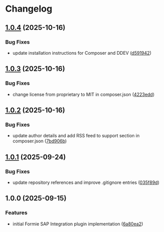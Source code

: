 # Changelog

## [1.0.4](https://github.com/LindemannRock/craft-formie-sap-integration/compare/v1.0.3...v1.0.4) (2025-10-16)


### Bug Fixes

* update installation instructions for Composer and DDEV ([d591942](https://github.com/LindemannRock/craft-formie-sap-integration/commit/d591942642f8d6161efd8b228aa7704feea58819))

## [1.0.3](https://github.com/LindemannRock/craft-formie-sap-integration/compare/v1.0.2...v1.0.3) (2025-10-16)


### Bug Fixes

* change license from proprietary to MIT in composer.json ([4223edd](https://github.com/LindemannRock/craft-formie-sap-integration/commit/4223edd75ca9ee4ec7c383e5bce25cefcfe08d4f))

## [1.0.2](https://github.com/LindemannRock/craft-formie-sap-integration/compare/v1.0.1...v1.0.2) (2025-10-16)


### Bug Fixes

* update author details and add RSS feed to support section in composer.json ([7bd906b](https://github.com/LindemannRock/craft-formie-sap-integration/commit/7bd906b17844e25e30761a1a58090f4e95680c6c))

## [1.0.1](https://github.com/LindemannRock/craft-formie-sap-integration/compare/v1.0.0...v1.0.1) (2025-09-24)


### Bug Fixes

* update repository references and improve .gitignore entries ([035f89d](https://github.com/LindemannRock/craft-formie-sap-integration/commit/035f89dfab0c090db24336713609e710fa241854))

## 1.0.0 (2025-09-15)


### Features

* initial Formie SAP Integration plugin implementation ([6a80ea2](https://github.com/LindemannRock/formie-sap-integration/commit/6a80ea20abbb7fcd63a214c434b4703aea5d04f6))
